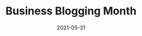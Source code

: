 ---
title: Business Blogging Month
date: 2021-05-31
published: true
tags: ['Press Release', 'Blog-in-a-Box']
series: false
cover_image: ./images/aircrft-blog-in-a-box-micro.png
canonical_url: false
description: "Aircrft.com - the Startup Marketplace - celebrates Business Blogging Month June 2021 - with the release of Blog-in-a-Box - a complete blogging system for startups. Aircrft Code Captains are working one-on-one with each business to help launch or optimized their business blog."
---